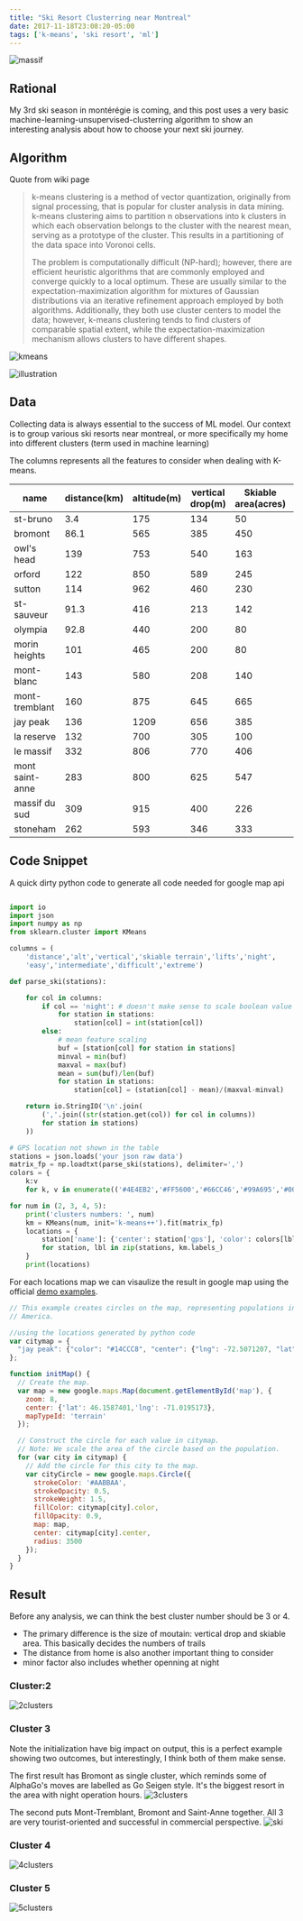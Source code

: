 ```yaml
---
title: "Ski Resort Clusterring near Montreal"
date: 2017-11-18T23:08:20-05:00
tags: ['k-means', 'ski resort', 'ml']
---
```


![massif](https://www.lemassif.com/assets/medias/plan-des-pistes.jpg)

## Rational

My 3rd ski season in montérégie is coming, and this post uses a very basic machine-learning-unsupervised-clusterring algorithm to show an interesting analysis about how to choose your next ski journey.

## Algorithm

Quote from wiki page

>  k-means clustering is a method of vector quantization, originally from signal processing, that is popular for cluster analysis in data mining. k-means clustering aims to partition n observations into k clusters in which each observation belongs to the cluster with the nearest mean, serving as a prototype of the cluster. This results in a partitioning of the data space into Voronoi cells.
>
>  The problem is computationally difficult (NP-hard); however, there are efficient heuristic algorithms that are commonly employed and converge quickly to a local optimum. These are usually similar to the expectation-maximization algorithm for mixtures of Gaussian distributions via an iterative refinement approach employed by both algorithms. Additionally, they both use cluster centers to model the data; however, k-means clustering tends to find clusters of comparable spatial extent, while the expectation-maximization mechanism allows clusters to have different shapes.

![kmeans](http://www.saedsayad.com/images/Clustering_kmeans_c.png)


![illustration](https://www.projectrhea.org/rhea/images/e/ef/RunyanKmeans.gif)

## Data

Collecting data is always essential to the success of ML model. Our context is to group various ski resorts near montreal, or more specifically my home into different clusters (term used in machine learning)

The columns represents all the features to consider when dealing with K-means.

|name|distance(km)|altitude(m)|vertical drop(m)|Skiable area(acres)|lifts|night|easy|intermediate|difficult|extreme|
|---|---|---|---|---|---|---|---|---|---|---|
|st-bruno|3.4|175|134|50|4|true|10|6|2|1|
|bromont|86.1|565|385|450|9|true|35|54|26|26|
|owl's head|139|753|540|163|8|false|15|17|9|12|
|orford|122|850|589|245|8|false|21|16|8|17|
|sutton|114|962|460|230|9|false|15|18|11|16|
|st-sauveur|91.3|416|213|142|7|true|9|9|16|6|
|olympia|92.8|440|200|80|3|true|14|10|6|7|
|morin heights|101|465|200|80|4|true|10|10|10|5|
|mont-blanc|143|580|208|140|7|true|7|12|18|6|
|mont-tremblant|160|875|645|665|11|false|22|28|32|14|
|jay peak|136|1209|656|385|9|false|14|31|34|0|
|la reserve|132|700|305|100|2|false|9|8|12|11|
|le massif|332|806|770|406|7|false|13|20|19|8|
|mont saint-anne|283|800|625|547|5|true|15|33|14|9|
|massif du sud|309|915|400|226|2|false|6|3|14|9|
|stoneham|262|593|346|333|4|true|8|11|16|7|

## Code Snippet

A quick dirty python code to generate all code needed for google map api

```python

import io
import json
import numpy as np
from sklearn.cluster import KMeans

columns = (
    'distance','alt','vertical','skiable terrain','lifts','night',
    'easy','intermediate','difficult','extreme')

def parse_ski(stations):

    for col in columns:
        if col == 'night': # doesn't make sense to scale boolean value
            for station in stations:
                station[col] = int(station[col])
        else:
            # mean feature scaling
            buf = [station[col] for station in stations]
            minval = min(buf)
            maxval = max(buf)
            mean = sum(buf)/len(buf)
            for station in stations:
                station[col] = (station[col] - mean)/(maxval-minval)

    return io.StringIO('\n'.join(
        (','.join((str(station.get(col)) for col in columns))
        for station in stations)
    ))

# GPS location not shown in the table
stations = json.loads('your json raw data')
matrix_fp = np.loadtxt(parse_ski(stations), delimiter=',')
colors = {
    k:v
    for k, v in enumerate(('#4E4EB2','#FF5600','#66CC46','#99A695','#0001FF',))}

for num in (2, 3, 4, 5):
    print('clusters numbers: ', num)
    km = KMeans(num, init='k-means++').fit(matrix_fp)
    locations = {
        station['name']: {'center': station['gps'], 'color': colors[lbl], 'group': lbl}
        for station, lbl in zip(stations, km.labels_)
    }
    print(locations)
```

For each locations map we can visaulize the result in google map using the official [demo examples](https://developers.google.com/maps/documentation/javascript/examples/circle-simple).

```javascript
// This example creates circles on the map, representing populations in North
// America.

//using the locations generated by python code
var citymap = {
  "jay peak": {"color": "#14CCC8", "center": {"lng": -72.5071207, "lat": 44.9376778}}, "Stoneham": {"color": "#FFDF43", "center": {"lng": -71.3978895, "lat": 47.0303657}}, "massif du sud": {"color": "#14CCC8", "center": {"lng": -70.4917626, "lat": 46.6213833}}, "st-bruno": {"color": "#FFDF43", "center": {"lng": -73.336873, "lat": 45.558709}}, "le massif": {"color": "#14CCC8", "center": {"lng": -70.59809, "lat": 47.2820407}}, "la reserve": {"color": "#14CCC8", "center": {"lng": -74.183668, "lat": 46.286398}}, "orford": {"color": "#14CCC8", "center": {"lng": -72.223443, "lat": 45.3176101}}, "olympia": {"color": "#FFDF43", "center": {"lng": -74.1552723, "lat": 45.9004148}}, "owl's head": {"color": "#14CCC8", "center": {"lng": -72.2977126, "lat": 45.0753163}}, "morin heights": {"color": "#FFDF43", "center": {"lng": -74.270762, "lat": 45.899502}}, "sutton": {"color": "#14CCC8", "center": {"lng": -72.564034, "lat": 45.104728}}, "st-sauveur": {"color": "#FFDF43", "center": {"lng": -74.1598336, "lat": 45.8815953}}, "mont-blanc": {"color": "#FFDF43", "center": {"lng": -74.4849394, "lat": 46.1090299}}, "mont-tremblant": {"color": "#B25B9F", "center": {"lng": -74.732755, "lat": 46.1756729}}, "mont saint-anne": {"color": "#B25B9F", "center": {"lng": -70.9409543, "lat": 47.0864416}}, "bromont": {"color": "#B25B9F", "center": {"lng": -72.6543549, "lat": 45.2909317}}
};

function initMap() {
  // Create the map.
  var map = new google.maps.Map(document.getElementById('map'), {
    zoom: 8,
    center: {'lat': 46.1587401,'lng': -71.0195173},
    mapTypeId: 'terrain'
  });

  // Construct the circle for each value in citymap.
  // Note: We scale the area of the circle based on the population.
  for (var city in citymap) {
    // Add the circle for this city to the map.
    var cityCircle = new google.maps.Circle({
      strokeColor: '#AABBAA',
      strokeOpacity: 0.5,
      strokeWeight: 1.5,
      fillColor: citymap[city].color,
      fillOpacity: 0.9,
      map: map,
      center: citymap[city].center,
      radius: 3500
    });
  }
}
```
## Result

Before any analysis, we can think the best cluster number should be 3 or 4.

- The primary difference is the size of moutain: vertical drop and skiable area. This basically decides the numbers of trails
- The distance from home is also another important thing to consider
- minor factor also includes whether openning at night


### Cluster:2

![2clusters](/img/ski_c2.png)

### Cluster 3

Note the initialization have big impact on output, this is a perfect example showing two outcomes, but interestingly, I think both of them make sense.

The first result has Bromont as single cluster, which reminds some of AlphaGo's moves are labelled as Go Seigen style. It's the biggest resort in the area with night operation hours.
![3clusters](/img/ski_c3.png)

The second puts Mont-Tremblant, Bromont and Saint-Anne together. All 3 are very tourist-oriented and successful in commercial perspective.
![ski](/img/ski.png)

### Cluster 4
![4clusters](/img/ski_c4.png)

### Cluster 5
![5clusters](/img/ski_c5.png)



